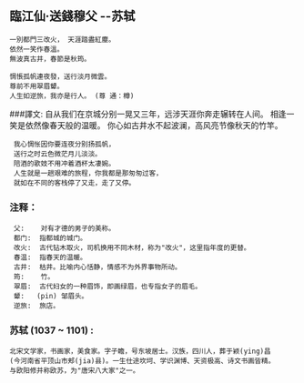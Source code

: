 ## 臨江仙·送錢穆父  --苏轼

    一別都門三改火， 天涯踏盡紅塵。
    依然一笑作春溫。
    無波真古井，春節是秋筠。
    
    惆悵孤帆連夜發，送行淡月微雲。
    尊前不用翠眉顰。
    人生如逆旅，我亦是行人。 (尊 通：樽)
    
###譯文: 
     自从我们在京城分别一晃又三年，远涉天涯你奔走辗转在人间。
     相逢一笑是依然像春天般的温暖。
     你心如古井水不起波澜，高风亮节像秋天的竹竿。
     
     我心惆怅因你要连夜分别扬孤帆，
     送行之时云色微茫月儿淡淡。
     陪酒的歌妓不用冲着酒杯太凄婉。
     人生就是一趟艰难的旅程，你我都是那匆匆过客，
     就如在不同的客栈停了又走，走了又停。
 
### 注释：
     父:    对有才德的男子的美称。
     都门:  指都城的城门。
     改火:  古代钻木取火，司机换用不同木材，称为"改火"，这里指年度的更替。
     春温:  指春天的温暖。
     古井:  枯井。比喻内心恬静，情感不为外界事物所动。
     筠:    竹。
     翠眉:  古代妇女的一种眉饰，即画绿眉，也专指女子的眉毛。
     颦:   (pin) 邹眉头。
     逆旅:  旅店。
     
### 苏轼 (1037 ~ 1101) : 
    北宋文学家，书画家，美食家。字子瞻，号东坡居士。汉族，四川人，葬于颖(ying)昌
    (今河南省平顶山市郏(jia)县)。一生仕途坎坷、学识渊博、天资极高、诗文书画皆精。
    与欧阳修并称欧苏，为"唐宋八大家"之一。